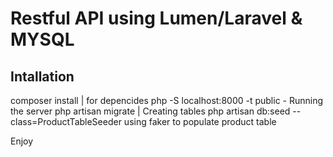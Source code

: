 # Restful API using Lumen/Laravel & MYSQL

## Intallation
composer install | for depencides 
php -S localhost:8000 -t public - Running the server
php artisan migrate | Creating tables 
php artisan db:seed --class=ProductTableSeeder using faker to populate product table
 
 
 Enjoy

